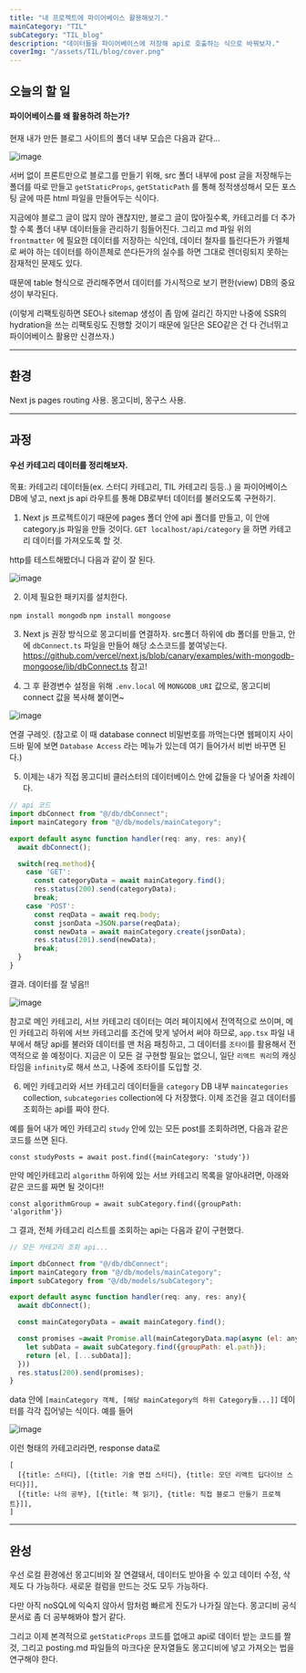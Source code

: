 ```yaml
---
title: "내 프로젝트에 파이어베이스 활용해보기."
mainCategory: "TIL"
subCategory: "TIL_blog"
description: "데이터들을 파이어베이스에 저장해 api로 호출하는 식으로 바꿔보자."
coverImg: "/assets/TIL/blog/cover.png"
---
```


## 오늘의 할 일

#### 파이어베이스를 왜 활용하려 하는가?

현재 내가 만든 블로그 사이트의 폴더 내부 모습은 다음과 같다...

![image](/assets/TIL/blog/2_1.png)

서버 없이 프론트만으로 블로그를 만들기 위해, src 폴더 내부에 post 글을 저장해두는 폴더를 따로 만들고 `getStaticProps`, `getStaticPath` 를 통해 정적생성해서 모든 포스팅 글에 따른 html 파일을 만들어두는 식이다.

지금에야 블로그 글이 많지 않아 괜찮지만, 블로그 글이 많아질수록, 카테고리를 더 추가할 수록 폴더 내부 데이터들을 관리하기 힘들어진다. 그리고 md 파일 위의 `frontmatter` 에 필요한 데이터를 저장하는 식인데, 데이터 철자를 틀린다든가 카멜체로 써야 하는 데이터를 하이픈체로 쓴다든가의 실수를 하면 그대로 렌더링되지 못하는 잠재적인 문제도 있다.

때문에 table 형식으로 관리해주면서 데이터를 가시적으로 보기 편한(view) DB의 중요성이 부각된다.

(이렇게 리팩토링하면 SEO나 sitemap 생성이 좀 맘에 걸리긴 하지만 나중에 SSR의 hydration을 쓰는 리팩토링도 진행할 것이기 때문에 일단은 SEO같은 건 다 건너뛰고 파이어베이스 활용만 신경쓰자.)

***

## 환경

Next js pages routing 사용.
몽고디비, 몽구스 사용.

***

## 과정

#### 우선 카테고리 데이터를 정리해보자.

목표: 카테고리 데이터들(ex. 스터디 카테고리, TIL 카테고리 등등..) 을 파이어베이스 DB에 넣고, next js api 라우트를 통해 DB로부터 데이터를 불러오도록 구현하기.

1. Next js 프로젝트이기 때문에 pages 폴더 안에 api 폴더를 만들고, 이 안에 category.js 파일을 만들 것이다. `GET localhost/api/category` 을 하면 카테고리 데이터를 가져오도록 할 것.

http를 테스트해봤더니 다음과 같이 잘 된다.

![image](/assets/TIL/blog/2_2.png)

2. 이제 필요한 패키지를 설치한다.

`npm install mongodb`
`npm install mongoose`

3. Next js 권장 방식으로 몽고디비를 연결하자. src폴더 하위에 db 폴더를 만들고, 안에 `dbConnect.ts`  파일을 만들어 해당 소스코드를 붙여넣는다. https://github.com/vercel/next.js/blob/canary/examples/with-mongodb-mongoose/lib/dbConnect.ts 참고!

4. 그 후 환경변수 설정을 위해 `.env.local` 에 `MONGODB_URI` 값으로, 몽고디비 connect 값을 복사해 붙이면~

![image](/assets/TIL/blog/2_3.png)

연결 구레잇.
(참고로 이 때 database connect 비밀번호를 까먹는다면 웹페이지 사이드바 밑에 보면 `Database Access` 라는 메뉴가 있는데 여기 들어가서 비번 바꾸면 된다.)

5. 이제는 내가 직접 몽고디비 클러스터의 데이터베이스 안에 값들을 다 넣어줄 차례이다. 

```js
// api 코드
import dbConnect from "@/db/dbConnect";
import mainCategory from "@/db/models/mainCategory";

export default async function handler(req: any, res: any){
  await dbConnect();

  switch(req.method){
    case 'GET':
      const categoryData = await mainCategory.find();
      res.status(200).send(categoryData);
      break;
    case 'POST':
      const reqData = await req.body;
      const jsonData =JSON.parse(reqData);
      const newData = await mainCategory.create(jsonData);
      res.status(201).send(newData);
      break;
  }
}
```

결과. 데이터를 잘 넣음!!

![image](/assets/TIL/blog/2_4.png)

참고로 메인 카테고리, 서브 카테고리 데이터는 여러 페이지에서 전역적으로 쓰이며, 메인 카테고리 하위에 서브 카테고리를 조건에 맞게 넣어서 써야 하므로, `app.tsx` 파일 내부에서 해당 api를 불러와 데이터를 맨 처음 패칭하고, 그 데이터를 `조타이`를 활용해서 전역적으로 쓸 예정이다. 지금은 이 모든 걸 구현할 필요는 없으니, 일단 `리액트 쿼리`의 캐싱 타임을 `infinity`로 해서 쓰고, 나중에 조타이를 도입할 것.

6. 메인 카테고리와 서브 카테고리 데이터들을 `category` DB 내부 `maincategories` collection, `subcategories` collection에 다 저장했다. 이제 조건을 걸고 데이터를 조회하는 api를 짜야 한다.

예를 들어 내가 메인 카테고리 `study` 안에 있는 모든 post를 조회하려면, 다음과 같은 코드를 쓰면 된다.

`const studyPosts = await post.find({mainCategory: 'study'})` 

만약 메인카테고리 `algorithm` 하위에 있는 서브 카테고리 목록을 알아내려면, 아래와 같은 코드를 짜면 될 것이다!! 

`const algorithmGroup = await subCategory.find({groupPath: 'algorithm'})`

그 결과, 전체 카테고리 리스트를 조회하는 api는 다음과 같이 구현했다.

```js
// 모든 카테고리 조회 api...

import dbConnect from "@/db/dbConnect";
import mainCategory from "@/db/models/mainCategory";
import subCategory from "@/db/models/subCategory";

export default async function handler(req: any, res: any){
  await dbConnect();

  const mainCategoryData = await mainCategory.find();

  const promises =await Promise.all(mainCategoryData.map(async (el: any)=>{
    let subData = await subCategory.find({groupPath: el.path});
    return [el, [...subData]];
  }))
  res.status(200).send(promises);
}
```

data 안에 `[mainCategory 객체, [해당 mainCategory의 하위 Category들...]]` 데이터를 각각 집어넣는 식이다. 예를 들어

![image](/assets/TIL/blog/2_5.png) 

이런 형태의 카테고리라면, response data로

```
[
  [{title: 스터디}, [{title: 기술 면접 스터디}, {title: 모던 리액트 딥다이브 스터디}]],
  [{title: 나의 공부}, [{title: 책 읽기}, {title: 직접 블로그 만들기 프로젝트}]],
]
```

***

## 완성

우선 로컬 환경에선 몽고디비와 잘 연결돼서, 데이터도 받아올 수 있고 데이터 수정, 삭제도 다 가능하다. 새로운 컬럼을 만드는 것도 모두 가능하다.

다만 아직 noSQL에 익숙지 않아서 맘처럼 빠르게 진도가 나가질 않는다. 몽고디비 공식문서로 좀 더 공부해봐야 할거 같다.

그리고 이제 본격적으로 `getStaticProps` 코드를 없애고 api로 데이터 받는 코드를 짤 것, 그리고 posting.md 파일들의 마크다운 문자열들도 몽고디비에 넣고 가져오는 법을 연구해야 한다.